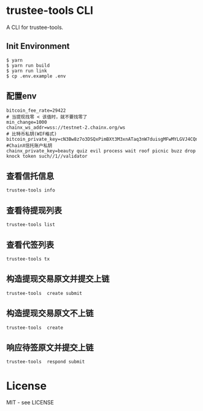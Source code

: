 # trustee-tools CLI

A CLI for trustee-tools.


## Init Environment

```shell
$ yarn
$ yarn run build
$ yarn run link
$ cp .env.example .env
```

## 配置env

```
bitcoin_fee_rate=29422
# 当提现找零 < 该值时，就不要找零了
min_change=1000
chainx_ws_addr=wss://testnet-2.chainx.org/ws
# 比特币私钥(WIF格式)
bitcoin_private_key=cN3Bw8z7o3DSQxPimBXt3M3xnATaq3nW7duisgMFwMYLGVJ4CQnT
#ChainX信托账户私钥
chainx_private_key=beauty quiz evil process wait roof picnic buzz drop knock token such//1//validator
```
## 查看信托信息

```
trustee-tools info
```

## 查看待提现列表

```
trustee-tools list
```

## 查看代签列表

```
trustee-tools tx
```

## 构造提现交易原文并提交上链

```
trustee-tools  create submit
```

## 构造提现交易原文不上链

```
trustee-tools  create
```

## 响应待签原文并提交上链

```
trustee-tools  respond submit

```

# License

MIT - see LICENSE

